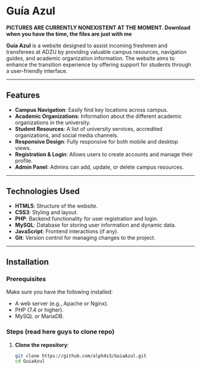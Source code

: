 # Guía Azul

**PICTURES ARE CURRENTLY NONEXISTENT AT THE MOMENT. Download when you have the time, the files are just with me**

**Guía Azul** is a website designed to assist incoming freshmen and transferees at ADZU by providing valuable campus resources, navigation guides, and academic organization information. The website aims to enhance the transition experience by offering support for students through a user-friendly interface.

---

## Features

- **Campus Navigation**: Easily find key locations across campus.
- **Academic Organizations**: Information about the different academic organizations in the university.
- **Student Resources**: A list of university services, accredited organizations, and social media channels.
- **Responsive Design**: Fully responsive for both mobile and desktop views.
- **Registration & Login**: Allows users to create accounts and manage their profile.
- **Admin Panel**: Admins can add, update, or delete campus resources.

---

## Technologies Used

- **HTML5**: Structure of the website.
- **CSS3**: Styling and layout.
- **PHP**: Backend functionality for user registration and login.
- **MySQL**: Database for storing user information and dynamic data.
- **JavaScript**: Frontend interactions (if any).
- **Git**: Version control for managing changes to the project.

---

## Installation

### Prerequisites
Make sure you have the following installed:
- A web server (e.g., Apache or Nginx).
- PHP (7.4 or higher).
- MySQL or MariaDB.

### Steps (read here guys to clone repo)
1. **Clone the repository**:
   ```bash
   git clone https://github.com/alph4s3/GuiaAzul.git
   cd GuiaAzul
